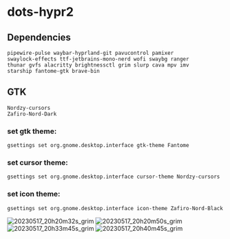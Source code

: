 # dots-hypr2

## Dependencies
```
pipewire-pulse waybar-hyprland-git pavucontrol pamixer 
swaylock-effects ttf-jetbrains-mono-nerd wofi swaybg ranger 
thunar gvfs alacritty brightnessctl grim slurp cava mpv imv 
starship fantome-gtk brave-bin 
```

## GTK

```
Nordzy-cursors 
Zafiro-Nord-Dark
```
### set gtk theme:
```
gsettings set org.gnome.desktop.interface gtk-theme Fantome
```
### set cursor theme: 
```
gsettings set org.gnome.desktop.interface cursor-theme Nordzy-cursors
```
### set icon theme:
```
gsettings set org.gnome.desktop.interface icon-theme Zafiro-Nord-Black
```

![20230517_20h20m32s_grim](https://github.com/saint49g/dots-hypr2/assets/131678603/fb2efcdb-cb3c-40a6-87d0-0dbf75a78061)
![20230517_20h20m50s_grim](https://github.com/saint49g/dots-hypr2/assets/131678603/7174a97d-773e-4b70-a8fe-ab0f19bc7432)
![20230517_20h33m45s_grim](https://github.com/saint49g/dots-hypr2/assets/131678603/b0336c9a-1855-479b-bddc-6c1042cb08a5)
![20230517_20h40m45s_grim](https://github.com/saint49g/dots-hypr2/assets/131678603/ddd949a7-88ca-4635-a1db-45755696585a)
